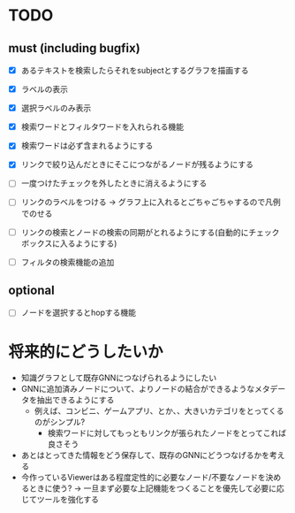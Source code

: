 # TODO
## must (including bugfix)
- [x] あるテキストを検索したらそれをsubjectとするグラフを描画する
- [x] ラベルの表示
- [x] 選択ラベルのみ表示

- [x] 検索ワードとフィルタワードを入れられる機能
- [x] 検索ワードは必ず含まれるようにする
- [x] リンクで絞り込んだときにそこにつながるノードが残るようにする
- [ ] 一度つけたチェックを外したときに消えるようにする
- [ ] リンクのラベルをつける -> グラフ上に入れるとごちゃごちゃするので凡例でのせる
- [ ] リンクの検索とノードの検索の同期がとれるようにする(自動的にチェックボックスに入るようにする)
- [ ] フィルタの検索機能の追加


## optional
- [ ] ノードを選択するとhopする機能

# 将来的にどうしたいか
- 知識グラフとして既存GNNにつなげられるようにしたい
- GNNに追加済みノードについて、よりノードの結合ができるようなメタデータを抽出できるようにする
  - 例えば、コンビニ、ゲームアプリ、とか、、大きいカテゴリをとってくるのがシンプル?
	- 検索ワードに対してもっともリンクが張られたノードをとってこれば良さそう
- あとはとってきた情報をどう保存して、既存のGNNにどうつなげるかを考える
- 今作っているViewerはある程度定性的に必要なノード/不要なノードを決めるときに使う?
-> 一旦まず必要な上記機能をつくることを優先して必要に応じてツールを強化する
